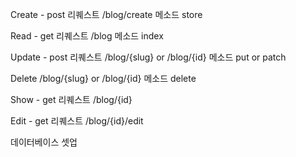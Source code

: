 Create - post 리퀘스트
/blog/create 
메소드 store


Read - get 리퀘스트
/blog
메소드 index


Update - post 리퀘스트
/blog/{slug}
or
/blog/{id}
메소드 put or patch


Delete
/blog/{slug}
or
/blog/{id}
메소드 delete


Show - get 리퀘스트
/blog/{id}

Edit  - get 리퀘스트
/blog/{id}/edit



데이터베이스 셋업
